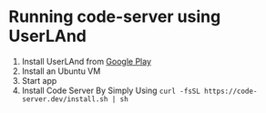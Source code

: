 # Running code-server using UserLAnd

1. Install UserLAnd from [Google Play](https://play.google.com/store/apps/details?id=tech.ula&hl=en_US&gl=US)
2. Install an Ubuntu VM
3. Start app
4. Install Code Server By Simply Using `curl -fsSL https://code-server.dev/install.sh | sh`
